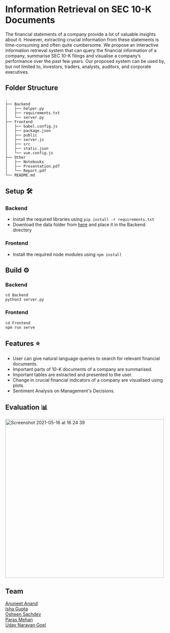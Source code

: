 # Information Retrieval on SEC 10-K Documents

The financial statements of a company provide a lot of valuable insights about it. However, extracting crucial information from these statements is time-consuming and often quite cumbersome. We propose an interactive information retrieval system that can query the financial information of a company, summarise SEC 10-K filings and visualise a company’s performance over the past few years. Our proposed system can be used by, but not limited to, investors, traders, analysts, auditors, and corporate executives.

## Folder Structure
```
.
├── Backend
│   ├── helper.py
│   ├── requirements.txt
│   └── server.py
├── Frontend
│   ├── babel.config.js
│   ├── package.json
│   ├── public
│   ├── server.js
│   ├── src
│   ├── static.json
│   └── vue.config.js
├── Other
│   ├── Notebooks
│   ├── Presentation.pdf
│   └── Report.pdf
└── README.md
```
## Setup 🛠️

### Backend
- Install the required libraries using `pip install -r requirements.txt`
- Download the data folder from [here](https://drive.google.com/drive/folders/1bidGP1Les9kusT4RcOqL_jvCKWIad3db?usp=sharing) and place it in the Backend directory

### Frontend
- Install the required node modules using ```npm install```

## Build ⚙️

### Backend
```
cd Backend
python3 server.py
```
### Frontend
```
cd Frontend
npm run serve
```

## Features :star:
- User can give natural language queries to search for relevant financial documents.
- Important parts of 10-K documents of a company are summarised.
- Important tables are extracted and presented to the user.
- Change in crucial financial indicators of a company are visualised using plots.
- Sentiment Analysis on Management's Decisions.

## Evaluation 📊
<img width="500" alt="Screenshot 2021-05-16 at 16 24 39" src="https://user-images.githubusercontent.com/42066451/118394592-390b6e00-b663-11eb-8805-55931a430725.png">

## Team

[Anuneet Anand](https://github.com/anuneetanand)    
[Isha Gupta](https://github.com/IshaGupta18)  
[Osheen Sachdev](https://github.com/oshhh)  
[Paras Mehan](https://github.com/parasmehan123)   
[Uday Narayan Goel](https://github.com/uday2000)    
